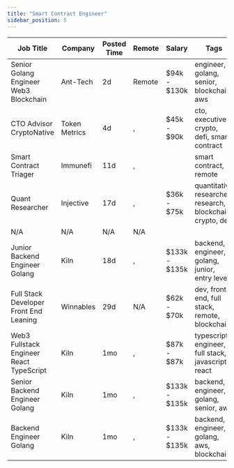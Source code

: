 ```yaml
---
title: "Smart Contract Engineer"
sidebar_position: 5
---
```


| Job Title | Company | Posted Time | Remote | Salary | Tags | Apply Link |
|-----------|---------|-------------|--------|--------|------|------------|
| Senior Golang Engineer Web3 Blockchain | Ant-Tech | 2d | Remote | $94k - $130k | engineer, golang, senior, blockchain, aws | [Apply](https://web3.career/senior-golang-engineer-web3-blockchain-ant-tech/137826) |
| CTO Advisor CryptoNative | Token Metrics | 4d | , | $45k - $90k | cto, executive, crypto, defi, smart contract | [Apply](https://web3.career/cto-advisor-crypto-native-tokenmetrics/137691) |
| Smart Contract Triager | Immunefi | 11d | , |  | smart contract, remote | [Apply](https://web3.career/smart-contract-triager-immunefi/35470) |
| Quant Researcher | Injective | 17d | , | $36k - $75k | quantitative researcher, research, blockchain, crypto, defi | [Apply](https://web3.career/quant-researcher-injective/129448) |
| N/A | N/A | N/A | N/A |  |  | [Apply](https://web3.career/metana) |
| Junior Backend Engineer Golang | Kiln | 18d | , | $133k - $135k | backend, engineer, golang, junior, entry level | [Apply](https://web3.career/junior-backend-engineer-golang-kiln/127797) |
| Full Stack Developer Front End Leaning | Winnables | 29d | N/A | $62k - $70k | dev, front end, full stack, remote, blockchain | [Apply](https://web3.career/full-stack-developer-front-end-leaning-winnables/105877) |
| Web3 Fullstack Engineer React TypeScript | Kiln | 1mo | , | $87k - $87k | typescript, engineer, full stack, javascript, react | [Apply](https://web3.career/web3-fullstack-engineer-react-typescript-kiln/115829) |
| Senior Backend Engineer Golang | Kiln | 1mo | , | $133k - $135k | backend, engineer, golang, senior, aws | [Apply](https://web3.career/senior-backend-engineer-golang-kiln/115827) |
| Backend Engineer Golang | Kiln | 1mo | , | $133k - $135k | backend, engineer, golang, aws, blockchain | [Apply](https://web3.career/backend-engineer-golang-kiln/115826) |
